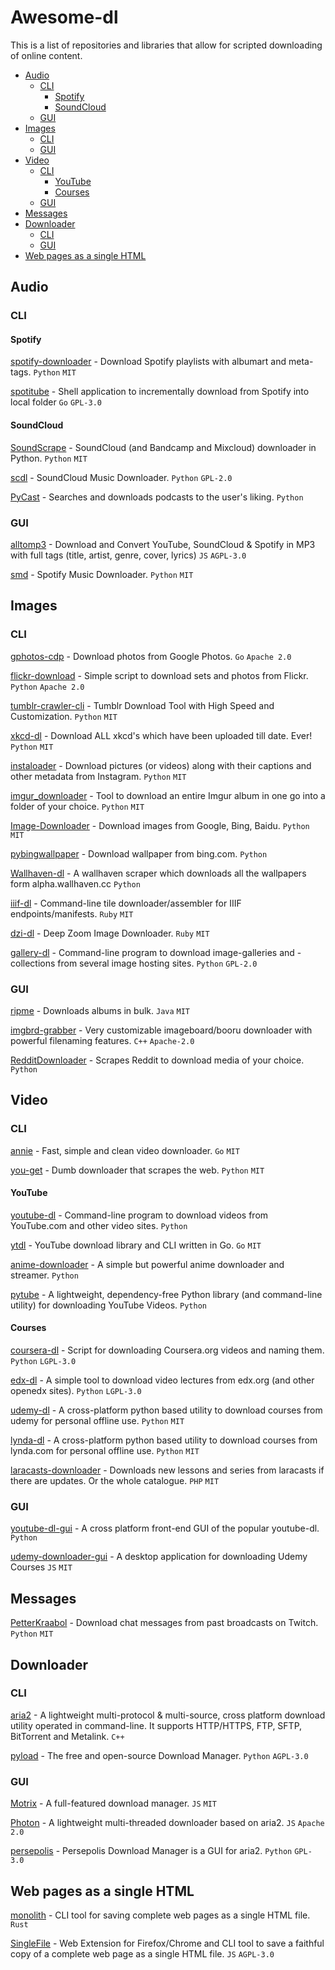 # Awesome-dl
 This is a list of repositories and libraries that allow for scripted downloading of online content.

- [Audio](#audio)
  - [CLI](#cli)
    - [Spotify](#spotify)
    - [SoundCloud](#soundcloud)
  - [GUI](#gui)
- [Images](#images)
  - [CLI](#cli)
  - [GUI](#gui)
- [Video](#video)
  - [CLI](#cli)
    - [YouTube](#youtube)
    - [Courses](#courses)
  - [GUI](#gui)
- [Messages](#messages)
- [Downloader](#downloader)
  - [CLI](#cli)
  - [GUI](#gui)
- [Web pages as a single HTML](#web-pages-as-a-single-html)

## Audio

### CLI

#### Spotify

[spotify-downloader](https://github.com/ritiek/spotify-downloader) - Download Spotify playlists with albumart and meta-tags. `Python` `MIT`

[spotitube](https://github.com/streambinder/spotitube) - Shell application to incrementally download from Spotify into local folder `Go` `GPL-3.0`

#### SoundCloud

[SoundScrape](https://github.com/Miserlou/SoundScrape) - SoundCloud (and Bandcamp and Mixcloud) downloader in Python. `Python` `MIT`

[scdl](https://github.com/flyingrub/scdl) - SoundCloud Music Downloader. `Python` `GPL-2.0`

[PyCast](https://github.com/sacert/PyCast) - Searches and downloads podcasts to the user's liking. `Python`

### GUI

[alltomp3](https://github.com/AllToMP3/alltomp3-app) - Download and Convert YouTube, SoundCloud & Spotify in MP3 with full tags (title, artist, genre, cover, lyrics) `JS` `AGPL-3.0`

[smd](https://github.com/artyshko/smd) - Spotify Music Downloader. `Python` `MIT`

## Images

### CLI
[gphotos-cdp](https://github.com/perkeep/gphotos-cdp) -  Download  photos from Google Photos. `Go` `Apache 2.0`

[flickr-download](https://github.com/beaufour/flickr-download) - Simple script to download sets and photos from Flickr. `Python` `Apache 2.0`

[tumblr-crawler-cli](https://github.com/tzw0745/tumblr-crawler-cli) - Tumblr Download Tool with High Speed and Customization. `Python` `MIT`

[xkcd-dl](https://github.com/tasdikrahman/xkcd-dl) - Download ALL xkcd's which have been uploaded till date. Ever!  `Python` `MIT`

[instaloader](https://github.com/instaloader/instaloader) -  Download pictures (or videos) along with their captions and other metadata from Instagram. `Python` `MIT`

[imgur_downloader](https://github.com/jtara1/imgur_downloader) -  Tool to download an entire Imgur album in one go into a folder of your choice. `Python` `MIT`

[Image-Downloader](https://github.com/sczhengyabin/Image-Downloader) - Download images from Google, Bing, Baidu. `Python` `MIT`

[pybingwallpaper](https://github.com/genzj/pybingwallpaper) - Download wallpaper from bing.com. `Python`

[Wallhaven-dl](https://github.com/saurabhan/Wallhaven-dl) -  A wallhaven scraper which downloads all the wallpapers form alpha.wallhaven.cc `Python`

[iiif-dl](https://github.com/ryanfb/iiif-dl) - Command-line tile downloader/assembler for IIIF endpoints/manifests. `Ruby` `MIT`

[dzi-dl](https://github.com/ryanfb/dzi-dl/) -  Deep Zoom Image Downloader. `Ruby` `MIT`

[gallery-dl](https://github.com/mikf/gallery-dl) - Command-line program to download image-galleries and -collections from several image hosting sites. `Python` `GPL-2.0`

### GUI
[ripme](https://github.com/RipMeApp/ripme) - Downloads albums in bulk. `Java` `MIT`

[imgbrd-grabber](https://github.com/Bionus/imgbrd-grabber) - Very customizable imageboard/booru downloader with powerful filenaming features. `C++` `Apache-2.0`

[RedditDownloader](https://github.com/shadowmoose/RedditDownloader) - Scrapes Reddit to download media of your choice. `Python`


## Video

### CLI

[annie](https://github.com/iawia002/annie) - Fast, simple and clean video downloader. `Go` `MIT`

[you-get](https://github.com/soimort/you-get) - Dumb downloader that scrapes the web. `Python` `MIT`

#### YouTube 

[youtube-dl](https://github.com/ytdl-org/youtube-dl) - Command-line program to download videos from YouTube.com and other video sites. `Python`

[ytdl](https://github.com/rylio/ytdl) - YouTube download library and CLI written in Go. `Go` `MIT`

[anime-downloader](https://github.com/vn-ki/anime-downloader) - A simple but powerful anime downloader and streamer. `Python`

[pytube](https://github.com/nficano/pytube) - A lightweight, dependency-free Python library (and command-line utility) for downloading YouTube Videos. `Python`

#### Courses

[coursera-dl](https://github.com/coursera-dl/coursera-dl) - Script for downloading Coursera.org videos and naming them. `Python` `LGPL-3.0`

[edx-dl](https://github.com/coursera-dl/edx-dl) - A simple tool to download video lectures from edx.org (and other openedx sites). `Python` `LGPL-3.0`

[udemy-dl](https://github.com/r0oth3x49/udemy-dl) - A cross-platform python based utility to download courses from udemy for personal offline use. `Python` `MIT`

[lynda-dl](https://github.com/r0oth3x49/lynda-dl) - A cross-platform python based utility to download courses from lynda.com for personal offline use. `Python` `MIT`

[laracasts-downloader](https://github.com/carlosflorencio/laracasts-downloader) - Downloads new lessons and series from laracasts if there are updates. Or the whole catalogue. `PHP` `MIT`

### GUI

[youtube-dl-gui](https://github.com/MrS0m30n3/youtube-dl-gui) - A cross platform front-end GUI of the popular youtube-dl. `Python`

[udemy-downloader-gui](https://github.com/FaisalUmair/udemy-downloader-gui) - A desktop application for downloading Udemy Courses `JS` `MIT`


## Messages 

[PetterKraabol](https://github.com/PetterKraabol/Twitch-Chat-Downloader) - Download chat messages from past broadcasts on Twitch. `Python` `MIT`

## Downloader

### CLI

[aria2](https://github.com/aria2/aria2) - A  lightweight multi-protocol & multi-source, cross platform download utility operated in command-line. It supports HTTP/HTTPS, FTP, SFTP, BitTorrent and Metalink. `C++`

[pyload](https://github.com/pyload/pyload) - The free and open-source Download Manager. `Python` `AGPL-3.0`

### GUI

[Motrix](https://github.com/agalwood/Motrix) - A full-featured download manager. `JS` `MIT`

[Photon](https://github.com/alanzhangzm/Photon) - A lightweight multi-threaded downloader based on aria2. `JS` `Apache 2.0`

[persepolis](https://github.com/persepolisdm/persepolis) - Persepolis Download Manager is a GUI for aria2. `Python` `GPL-3.0`

## Web pages as a single HTML

[monolith](https://github.com/Y2Z/monolith) - CLI tool for saving complete web pages as a single HTML file. `Rust`

[SingleFile](https://github.com/gildas-lormeau/SingleFile) - Web Extension for Firefox/Chrome and CLI tool to save a faithful copy of a complete web page as a single HTML file. `JS` `AGPL-3.0`

